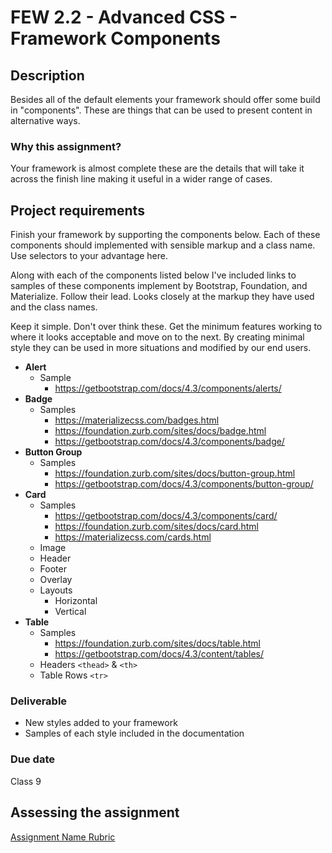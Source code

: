 # FEW 2.2 - Advanced CSS - Framework Components

## Description 

Besides all of the default elements your framework should offer some build in "components". These are things that can be used to present content in alternative ways. 

### Why this assignment?

Your framework is almost complete these are the details that will take it across the finish line making it useful in a wider range of cases. 

## Project requirements

Finish your framework by supporting the components below. Each of these components should implemented with sensible markup and a class name. Use selectors to your advantage here. 

Along with each of the components listed below I've included links to samples of these components implement by Bootstrap, Foundation, and Materialize. Follow their lead. Looks closely at the markup they have used and the class names. 

Keep it simple. Don't over think these. Get the minimum features working to where it looks acceptable and move on to the next. By creating minimal style they can be used in more situations and modified by our end users. 

- **Alert**
  - Sample
    - https://getbootstrap.com/docs/4.3/components/alerts/
- **Badge**
  - Samples
    - https://materializecss.com/badges.html
    - https://foundation.zurb.com/sites/docs/badge.html
    - https://getbootstrap.com/docs/4.3/components/badge/
- **Button Group**
  - Samples
    - https://foundation.zurb.com/sites/docs/button-group.html
    - https://getbootstrap.com/docs/4.3/components/button-group/
- **Card**
  - Samples 
    - https://getbootstrap.com/docs/4.3/components/card/
    - https://foundation.zurb.com/sites/docs/card.html
    - https://materializecss.com/cards.html
  - Image
  - Header
  - Footer
  - Overlay
  - Layouts
    - Horizontal
    - Vertical
- **Table**
  - Samples
    - https://foundation.zurb.com/sites/docs/table.html
    - https://getbootstrap.com/docs/4.3/content/tables/
  - Headers `<thead>` & `<th>`
  - Table Rows `<tr>`

### Deliverable

- New styles added to your framework
- Samples of each style included in the documentation 

### Due date

Class 9 

## Assessing the assignment

[Assignment Name Rubric](./assignment-rubric.md)